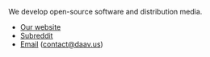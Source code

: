 We develop open-source software and distribution media.
 - [Our website](https://daav.us)
 - [Subreddit](https://daav.us/subreddit)
 - [Email](mailto:contact@daav.us) (contact@daav.us)